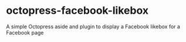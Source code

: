 octopress-facebook-likebox
==========================

A simple Octopress aside and plugin to display a Facebook likebox for a Facebook page